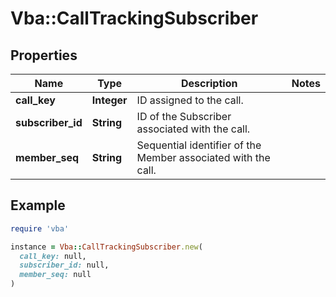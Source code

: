 # Vba::CallTrackingSubscriber

## Properties

| Name | Type | Description | Notes |
| ---- | ---- | ----------- | ----- |
| **call_key** | **Integer** | ID assigned to the call. |  |
| **subscriber_id** | **String** | ID of the Subscriber associated with the call. |  |
| **member_seq** | **String** | Sequential identifier of the Member associated with the call. |  |

## Example

```ruby
require 'vba'

instance = Vba::CallTrackingSubscriber.new(
  call_key: null,
  subscriber_id: null,
  member_seq: null
)
```

